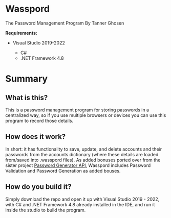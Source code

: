 # Wasspord
The Password Management Program
By Tanner Ghosen

<b>Requirements:</b>
<ul>
<li>Visual Studio 2019-2022</li>
<ul>
  <li>C#</li>
  <li>.NET Framework 4.8</li>
</ul>
</ul>

# Summary
## What is this?
This is a password management program for storing passwords in a centralized way,
so if you use multiple browsers or devices you can use this program to record those details.

## How does it work?
In short: it has functionality to save, update, and delete accounts and their passwords from the accounts dictionary (where these details are loaded from/saved into .wasspord files).
As added bonuses ported over from the sister project [Password Generator API](https://github.com/tannerghosen/PasswordGeneratorAPI), Wasspord includes Password Validation and Password Generation as added bouses.

## How do you build it?
Simply download the repo and open it up with Visual Studio 2019 - 2022, with C# and .NET Framework 4.8 already installed in the IDE, and run it inside the studio to build the program.